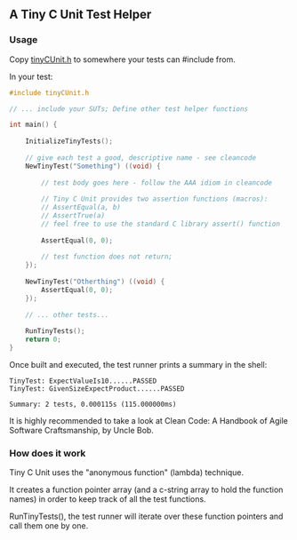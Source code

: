 A Tiny C Unit Test Helper
-------------------------

### Usage

Copy [tinyCUnit.h](tinyCUnit.h) to somewhere your tests can #include from.

In your test:

```C
#include tinyCUnit.h

// ... include your SUTs; Define other test helper functions

int main() {
    
    InitializeTinyTests();
    
    // give each test a good, descriptive name - see cleancode 
    NewTinyTest("Something") ((void) {
        
        // test body goes here - follow the AAA idiom in cleancode
        
        // Tiny C Unit provides two assertion functions (macros):
        // AssertEqual(a, b)
        // AssertTrue(a)
        // feel free to use the standard C library assert() function
        
        AssertEqual(0, 0);
        
        // test function does not return;
    });
    
    NewTinyTest("Otherthing") ((void) {
        AssertEqual(0, 0);
    });
    
    // ... other tests...
    
    RunTinyTests();
    return 0;
}

```

Once built and executed, the test runner prints a summary in the shell:

```
TinyTest: ExpectValueIs10......PASSED
TinyTest: GivenSizeExpectProduct......PASSED

Summary: 2 tests, 0.000115s (115.000000ms)
```

It is highly recommended to take a look at Clean Code: A Handbook of Agile Software Craftsmanship, 
by Uncle Bob.

### How does it work

Tiny C Unit uses the "anonymous function" (lambda) technique.

It creates a function pointer array (and a c-string array to hold the function names) in order to 
keep track of all the test functions. 

RunTinyTests(), the test runner will iterate over these function pointers and call them one by one.

